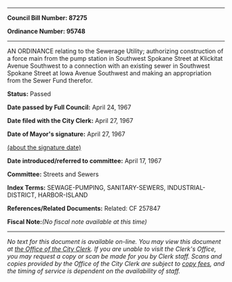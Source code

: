 

********

**Council Bill Number: 87275**
   
**Ordinance Number: 95748**
********

 AN ORDINANCE relating to the Sewerage Utility; authorizing construction of a force main from the pump station in Southwest Spokane Street at Klickitat Avenue Southwest to a connection with an existing sewer in Southwest Spokane Street at Iowa Avenue Southwest and making an appropriation from the Sewer Fund therefor.

**Status:** Passed
   
**Date passed by Full Council:** April 24, 1967
   
**Date filed with the City Clerk:** April 27, 1967
   
**Date of Mayor's signature:** April 27, 1967
   
[(about the signature date)](/~public/approvaldate.htm)
   
   
   
**Date introduced/referred to committee:** April 17, 1967
   
**Committee:** Streets and Sewers
   
   
**Index Terms:** SEWAGE-PUMPING, SANITARY-SEWERS, INDUSTRIAL-DISTRICT, HARBOR-ISLAND

**References/Related Documents:** Related: CF 257847

**Fiscal Note:**_(No fiscal note available at this time)_
********

_No text for this document is available on-line. You may view this document at [the Office of the City Clerk](http://www.seattle.gov/leg/clerk/contactUs.htm). If you are unable to visit the Clerk's Office, you may request a copy or scan be made for you by Clerk staff. Scans and copies provided by the Office of the City Clerk are subject to [copy fees](http://clerk.seattle.gov/~public/clerkfees.htm), and the timing of service is dependent on the availability of staff._

